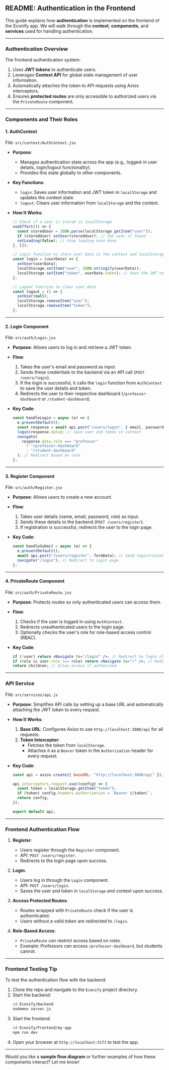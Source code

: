 ## README: Authentication in the Frontend

This guide explains how **authentication** is implemented on the frontend of the Econify app. We will walk through the **context**, **components**, and **services** used for handling authentication.

---

### **Authentication Overview**
The frontend authentication system:
1. Uses **JWT tokens** to authenticate users.
2. Leverages **Context API** for global state management of user information.
3. Automatically attaches the token to API requests using Axios interceptors.
4. Ensures **protected routes** are only accessible to authorized users via the `PrivateRoute` component.

---

### **Components and Their Roles**

#### 1. **AuthContext**
File: `src/context/AuthContext.jsx`

- **Purpose**: 
  - Manages authentication state across the app (e.g., logged-in user details, login/logout functionality).
  - Provides this state globally to other components.

- **Key Functions**:
  - `login`: Saves user information and JWT token in `localStorage` and updates the context state.
  - `logout`: Clears user information from `localStorage` and the context.

- **How It Works**:
  ```jsx
  // Check if a user is stored in localStorage
  useEffect(() => {
    const storedUser = JSON.parse(localStorage.getItem("user"));
    if (storedUser) setUser(storedUser); // Set user if found
    setLoading(false); // Stop loading once done
  }, []);

  // Login function to store user data in the context and localStorage
  const login = (userData) => {
    setUser(userData);
    localStorage.setItem("user", JSON.stringify(userData));
    localStorage.setItem("token", userData.token); // Save the JWT token
  };

  // Logout function to clear user data
  const logout = () => {
    setUser(null);
    localStorage.removeItem("user");
    localStorage.removeItem("token");
  };
  ```

---

#### 2. **Login Component**
File: `src/auth/Login.jsx`

- **Purpose**: Allows users to log in and retrieve a JWT token.
- **Flow**:
  1. Takes the user's email and password as input.
  2. Sends these credentials to the backend via an API call (`POST /users/login`).
  3. If the login is successful, it calls the `login` function from `AuthContext` to save the user details and token.
  4. Redirects the user to their respective dashboard (`/professor-dashboard` or `/student-dashboard`).

- **Key Code**:
  ```jsx
  const handleLogin = async (e) => {
    e.preventDefault();
    const response = await api.post("/users/login", { email, password });
    login(response.data); // Save user and token in context
    navigate(
      response.data.role === "professor"
        ? "/professor-dashboard"
        : "/student-dashboard"
    ); // Redirect based on role
  };
  ```

---

#### 3. **Register Component**
File: `src/auth/Register.jsx`

- **Purpose**: Allows users to create a new account.
- **Flow**:
  1. Takes user details (name, email, password, role) as input.
  2. Sends these details to the backend (`POST /users/register`).
  3. If registration is successful, redirects the user to the login page.

- **Key Code**:
  ```jsx
  const handleSubmit = async (e) => {
    e.preventDefault();
    await api.post("/users/register", formData); // Send registration data
    navigate("/login"); // Redirect to login page
  };
  ```

---

#### 4. **PrivateRoute Component**
File: `src/auth/PrivateRoute.jsx`

- **Purpose**: Protects routes so only authenticated users can access them.
- **Flow**:
  1. Checks if the user is logged in using `AuthContext`.
  2. Redirects unauthenticated users to the login page.
  3. Optionally checks the user's role for role-based access control (RBAC).

- **Key Code**:
  ```jsx
  if (!user) return <Navigate to="/login" />; // Redirect to login if not authenticated
  if (role && user.role !== role) return <Navigate to="/" />; // Redirect if role mismatch
  return children; // Allow access if authorized
  ```

---

### **API Service**
File: `src/services/api.js`

- **Purpose**: Simplifies API calls by setting up a base URL and automatically attaching the JWT token to every request.

- **How It Works**:
  1. **Base URL**: Configures Axios to use `http://localhost:3000/api` for all requests.
  2. **Token Interceptor**:
     - Fetches the token from `localStorage`.
     - Attaches it as a `Bearer` token in the `Authorization` header for every request.

- **Key Code**:
  ```javascript
  const api = axios.create({ baseURL: "http://localhost:3000/api" });

  api.interceptors.request.use((config) => {
    const token = localStorage.getItem("token");
    if (token) config.headers.Authorization = `Bearer ${token}`;
    return config;
  });

  export default api;
  ```

---

### **Frontend Authentication Flow**
1. **Register**:
   - Users register through the `Register` component.
   - API: `POST /users/register`.
   - Redirects to the login page upon success.

2. **Login**:
   - Users log in through the `Login` component.
   - API: `POST /users/login`.
   - Saves the user and token in `localStorage` and context upon success.

3. **Access Protected Routes**:
   - Routes wrapped with `PrivateRoute` check if the user is authenticated.
   - Users without a valid token are redirected to `/login`.

4. **Role-Based Access**:
   - `PrivateRoute` can restrict access based on roles.
   - Example: Professors can access `/professor-dashboard`, but students cannot.

---

### **Frontend Testing Tip**
To test the authentication flow with the backend:
1. Clone the repo and navigate to the `Econify` project directory.
2. Start the backend:
   ```bash
   cd Econify/Backend
   nodemon server.js
   ```
3. Start the frontend:
   ```bash
   cd Econify/Frontend/my-app
   npm run dev
   ```
4. Open your browser at `http://localhost:5173` to test the app.

---

Would you like a **sample flow diagram** or further examples of how these components interact? Let me know!